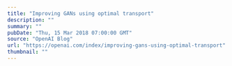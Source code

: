 ```yaml
---
title: "Improving GANs using optimal transport"
description: ""
summary: ""
pubDate: "Thu, 15 Mar 2018 07:00:00 GMT"
source: "OpenAI Blog"
url: "https://openai.com/index/improving-gans-using-optimal-transport"
thumbnail: ""
---
```


